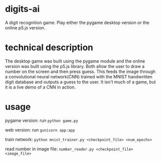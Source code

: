 # digits-ai
A digit recognition game. Play either the pygame desktop version or the online p5.js version.

# technical description
The desktop game was built using the pygame module and the online version was built using the p5.js library. Both allow the user to draw a number on the screen and then press guess. This feeds the image through a convolutional neural network(CNN) trained with the MNIST handwritten digit database and outputs a guess to the user. It isn't much of a game, but it is a live demo of a CNN in action.
# usage
pygame version: run `python game.py`

web version: run `gunicorn app:app`

train network: `python mnist_trainer.py <checkpoint_file> <num_epochs>`

read number in image file: `number_reader.py <checkpoint_file> <image_file>`